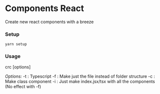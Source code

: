 # Components React
Create new react components with a breeze

### Setup
`yarn setup`

### Usage
crc <Name> [options]

*Options:*
-t : Typescript
-f : Make just the file instead of folder structure
-c : Make class component
-i : Just make index.jsx/tsx with all the components (No effect with -f)


